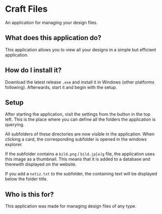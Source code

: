 # Craft Files

An application for managing your design files. 

## What does this application do? 

This application allows you to view all your designs in a simple but efficient application. 

## How do I install it?

Download the latest release `.exe` and install it in Windows (other platforms following). Afterwards, start it and begin with the setup. 

## Setup

After starting the application, visit the settings from the button in the top left. This is the place where you can define all the folders the application is querying. 

All subfolders of these directories are now visible in the application. When clicking a card, the corresponding subfolder is opened in the windows explorer. 

If the subfolder contains a `bild.png` / `bild.jp[e]g` file, the application uses this image as a thumbnail.
This means that it is added to a database and therewith displayed on the website. 

If you add a `notiz.txt` to the subfolder, the containing text will be displayed below the folder title. 

## Who is this for? 

This application was made for managing design files of any type.
